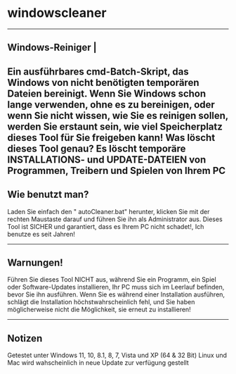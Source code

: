 # windowscleaner


------------------
Windows-Reiniger  |
------------------

 Ein ausführbares cmd-Batch-Skript, das Windows von nicht benötigten temporären Dateien bereinigt.
Wenn Sie Windows schon lange verwenden, ohne es zu bereinigen, oder wenn Sie nicht wissen, wie Sie es reinigen sollen, werden Sie erstaunt sein, wie viel Speicherplatz dieses Tool für Sie freigeben kann! Was löscht dieses Tool genau?
Es löscht temporäre INSTALLATIONS- und UPDATE-DATEIEN von Programmen, Treibern und Spielen von Ihrem PC
------------------
 Wie benutzt man?
------------------
 
Laden Sie einfach den " autoCleaner.bat" herunter, klicken Sie mit der rechten Maustaste darauf und führen Sie ihn als Administrator aus. Dieses Tool ist SICHER und garantiert, dass es Ihrem PC nicht schadet!, Ich benutze es seit Jahren!

----------------
 Warnungen!
----------------
 
Führen Sie dieses Tool NICHT aus, während Sie ein Programm, ein Spiel oder Software-Updates installieren,
Ihr PC muss sich im Leerlauf befinden, bevor Sie ihn ausführen. Wenn Sie es während einer Installation ausführen, schlägt die Installation höchstwahrscheinlich fehl, und Sie haben möglicherweise nicht die Möglichkeit, sie erneut zu installieren!

---------------
 Notizen
---------------

 Getestet unter Windows 11, 10, 8.1, 8, 7, Vista und XP (64 & 32 Bit) Linux und Mac wird wahscheinlich in neue Update zur verfügung gestellt 
 
 
